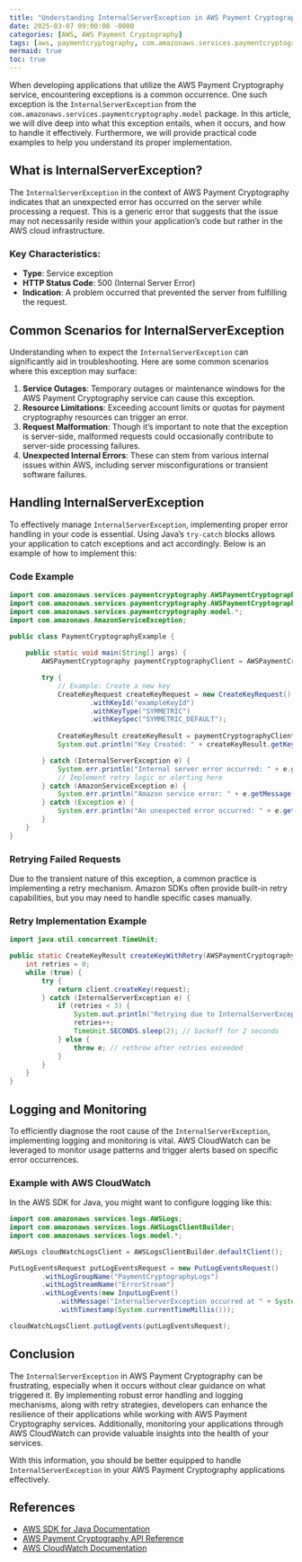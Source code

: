 ```yaml
---
title: "Understanding InternalServerException in AWS Payment Cryptography "
date: 2025-03-07 09:00:00 -0000
categories: [AWS, AWS Payment Cryptography]
tags: [aws, paymentcryptography, com.amazonaws.services.paymentcryptography.model]
mermaid: true
toc: true
---
```



When developing applications that utilize the AWS Payment Cryptography service, encountering exceptions is a common occurrence. One such exception is the `InternalServerException` from the `com.amazonaws.services.paymentcryptography.model` package. In this article, we will dive deep into what this exception entails, when it occurs, and how to handle it effectively. Furthermore, we will provide practical code examples to help you understand its proper implementation.

## What is InternalServerException?

The `InternalServerException` in the context of AWS Payment Cryptography indicates that an unexpected error has occurred on the server while processing a request. This is a generic error that suggests that the issue may not necessarily reside within your application’s code but rather in the AWS cloud infrastructure.

### Key Characteristics:
- **Type**: Service exception
- **HTTP Status Code**: 500 (Internal Server Error)
- **Indication**: A problem occurred that prevented the server from fulfilling the request.

## Common Scenarios for InternalServerException

Understanding when to expect the `InternalServerException` can significantly aid in troubleshooting. Here are some common scenarios where this exception may surface:

1. **Service Outages**: Temporary outages or maintenance windows for the AWS Payment Cryptography service can cause this exception.
2. **Resource Limitations**: Exceeding account limits or quotas for payment cryptography resources can trigger an error.
3. **Request Malformation**: Though it’s important to note that the exception is server-side, malformed requests could occasionally contribute to server-side processing failures.
4. **Unexpected Internal Errors**: These can stem from various internal issues within AWS, including server misconfigurations or transient software failures.

## Handling InternalServerException

To effectively manage `InternalServerException`, implementing proper error handling in your code is essential. Using Java’s `try-catch` blocks allows your application to catch exceptions and act accordingly. Below is an example of how to implement this:

### Code Example
```java
import com.amazonaws.services.paymentcryptography.AWSPaymentCryptography;
import com.amazonaws.services.paymentcryptography.AWSPaymentCryptographyClientBuilder;
import com.amazonaws.services.paymentcryptography.model.*;
import com.amazonaws.AmazonServiceException;

public class PaymentCryptographyExample {
    
    public static void main(String[] args) {
        AWSPaymentCryptography paymentCryptographyClient = AWSPaymentCryptographyClientBuilder.defaultClient();

        try {
            // Example: Create a new key
            CreateKeyRequest createKeyRequest = new CreateKeyRequest()
                    .withKeyId("exampleKeyId")
                    .withKeyType("SYMMETRIC")
                    .withKeySpec("SYMMETRIC_DEFAULT");
                    
            CreateKeyResult createKeyResult = paymentCryptographyClient.createKey(createKeyRequest);
            System.out.println("Key Created: " + createKeyResult.getKeyId());

        } catch (InternalServerException e) {
            System.err.println("Internal server error occurred: " + e.getMessage());
            // Implement retry logic or alerting here
        } catch (AmazonServiceException e) {
            System.err.println("Amazon service error: " + e.getMessage());
        } catch (Exception e) {
            System.err.println("An unexpected error occurred: " + e.getMessage());
        }
    }
}
```

### Retrying Failed Requests
Due to the transient nature of this exception, a common practice is implementing a retry mechanism. Amazon SDKs often provide built-in retry capabilities, but you may need to handle specific cases manually.

### Retry Implementation Example
```java
import java.util.concurrent.TimeUnit;

public static CreateKeyResult createKeyWithRetry(AWSPaymentCryptography client, CreateKeyRequest request) throws InterruptedException {
    int retries = 0;
    while (true) {
        try {
            return client.createKey(request);
        } catch (InternalServerException e) {
            if (retries < 3) {
                System.out.println("Retrying due to InternalServerException...");
                retries++;
                TimeUnit.SECONDS.sleep(2); // backoff for 2 seconds
            } else {
                throw e; // rethrow after retries exceeded
            }
        }
    }
}
```

## Logging and Monitoring
To efficiently diagnose the root cause of the `InternalServerException`, implementing logging and monitoring is vital. AWS CloudWatch can be leveraged to monitor usage patterns and trigger alerts based on specific error occurrences.

### Example with AWS CloudWatch
In the AWS SDK for Java, you might want to configure logging like this:

```java
import com.amazonaws.services.logs.AWSLogs;
import com.amazonaws.services.logs.AWSLogsClientBuilder;
import com.amazonaws.services.logs.model.*;

AWSLogs cloudWatchLogsClient = AWSLogsClientBuilder.defaultClient();

PutLogEventsRequest putLogEventsRequest = new PutLogEventsRequest()
        .withLogGroupName("PaymentCryptographyLogs")
        .withLogStreamName("ErrorStream")
        .withLogEvents(new InputLogEvent()
            .withMessage("InternalServerException occurred at " + System.currentTimeMillis())
            .withTimestamp(System.currentTimeMillis()));

cloudWatchLogsClient.putLogEvents(putLogEventsRequest);
```

## Conclusion

The `InternalServerException` in AWS Payment Cryptography can be frustrating, especially when it occurs without clear guidance on what triggered it. By implementing robust error handling and logging mechanisms, along with retry strategies, developers can enhance the resilience of their applications while working with AWS Payment Cryptography services. Additionally, monitoring your applications through AWS CloudWatch can provide valuable insights into the health of your services.

With this information, you should be better equipped to handle `InternalServerException` in your AWS Payment Cryptography applications effectively.

## References
- [AWS SDK for Java Documentation](https://docs.aws.amazon.com/sdk-for-java/latest/developer-guide/home.html)
- [AWS Payment Cryptography API Reference](https://docs.aws.amazon.com/payment-cryptography/latest/APIReference/Welcome.html)
- [AWS CloudWatch Documentation](https://docs.aws.amazon.com/AmazonCloudWatch/latest/monitoring/WhatIsCloudWatch.html)